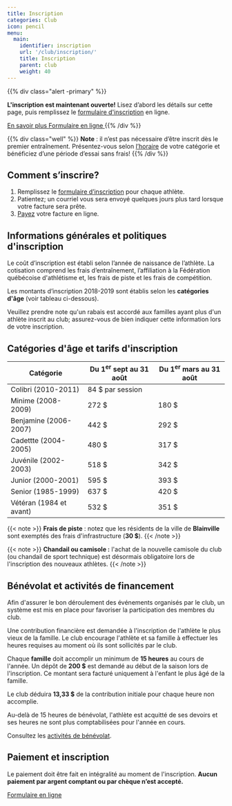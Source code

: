 ```yaml
---
title: Inscription
categories: Club
icon: pencil
menu:
  main:
    identifier: inscription
    url: '/club/inscription/'
    title: Inscription
    parent: club
    weight: 40
---
```


{{% div class="alert -primary" %}}

**L'inscription est maintenant ouverte!** Lisez d’abord les détails sur cette page, puis remplissez le [formulaire d'inscription](https://campagnes.corsaire-chaparral.org/inscription-2018-2019) en ligne.

<a class="btn btn-default" href="#comment-s-inscrire">
</span>En savoir plus <span class="icon icon-angle-down">
</a>
<a class="btn btn-primary" href="https://campagnes.corsaire-chaparral.org/inscription-2018-2019">
Formulaire en ligne <span class="icon icon-pencil"></span>
</a>
{{% /div %}}

{{% div class="well" %}}
**Note** : il n’est pas nécessaire d’être inscrit dès le premier entraînement. Présentez-vous selon [l’horaire](/club/entrainements) de votre catégorie et bénéficiez d’une période d’essai sans frais!
{{% /div %}}

## Comment s’inscrire?

1. Remplissez le [formulaire d’inscription](https://campagnes.corsaire-chaparral.org/inscription-2018-2019) pour chaque athlète.
2. Patientez; un courriel vous sera envoyé quelques jours plus tard lorsque votre facture sera prête. 
3. [Payez](/payer) votre facture en ligne.

## Informations générales et politiques d'inscription

Le coût d’inscription est établi selon l’année de naissance de l’athlète. La cotisation comprend les frais d’entraînement, l’affiliation à la Fédération québécoise d'athlétisme et, les frais de piste et les frais de compétition.

Les montants d’inscription 2018-2019 sont établis selon les **catégories d'âge** (voir tableau ci-dessous).

Veuillez prendre note qu'un rabais est accordé aux familles ayant plus d'un athlète inscrit au club; assurez-vous de bien indiquer cette information lors de votre inscription.

## Catégories d'âge et tarifs d'inscription

| Catégorie               | Du 1<sup>er</sup> sept au 31 août | Du 1<sup>er</sup> mars au 31 août |
| ----------------------- | --------------------------------- | --------------------------------  |
| Colibri (2010-2011)     | 84 $ par session                  |
| Minime (2008-2009)      | 272 $                             | 180 $
| Benjamine (2006-2007)   | 442 $                             | 292 $
| Cadettte (2004-2005)    | 480 $                             | 317 $
| Juvénile (2002-2003)    | 518 $                             | 342 $
| Junior (2000-2001)      | 595 $                             | 393 $
| Senior (1985-1999)      | 637 $                             | 420 $
| Vétéran (1984 et avant) | 532 $                             | 351 $

{{< note >}}
**Frais de piste** : notez que les résidents de la ville de **Blainville** sont exemptés des frais d'infrastructure (**30 $**).
{{< /note >}}

{{< note >}}
**Chandail ou camisole :** l'achat de la nouvelle camisole du club (ou chandail de sport technique) est désormais obligatoire lors de l'inscription des nouveaux athlètes.
{{< /note >}}

<!--
### Catégories d'âge et tarifs d'inscription (club Lachute)

| Catégorie               | Cotisation   |
| ----------------------- | ------------ |
| Benjamine (2005-2006)   | 90 $         |
| Cadette (2003-2004)     | 100 $        |
| Juvénile (2001-2002)    | 110 $        |
-->

## Bénévolat et activités de financement

Afin d'assurer le bon déroulement des événements organisés par le club, un système est mis en place pour favoriser la participation des membres du club.

Une contribution financière est demandée à l'inscription de l'athlète le plus vieux de la famille. Le club encourage l'athlète et sa famille à effectuer les heures requises au moment où ils sont sollicités par le club.

Chaque **famille** doit accomplir un minimum de **15 heures** au cours de l'année. Un dépôt de **200 $** est demandé au début de la saison lors de l'inscription. Ce montant sera facturé uniquement à l'enfant le plus âgé de la famille.

Le club déduira **13,33 $** de la contribution initiale pour chaque heure non accomplie.

Au-delà de 15 heures de bénévolat, l'athlète est acquitté de ses devoirs et ses heures ne sont plus comptabilisées pour l'année en cours.

Consultez les [activités de bénévolat](/club/benevolat/).

<!-- TODO: Refaire document bénévolat à jour -->
<!--Pour tous les détails, consultez le [document](https://corsaire-chaparral.org/assets/docs/systeme-contribution-benevolat.pdf) concernant le système de contribution de bénévolat.-->

## Paiement et inscription

Le paiement doit être fait en intégralité au moment de l'inscription. **Aucun paiement par argent comptant ou par chèque n’est accepté.**

<a class="btn btn-primary" href="https://campagnes.corsaire-chaparral.org/inscription-2018-2019">Formulaire en ligne <span class="icon icon-pencil"></a>
